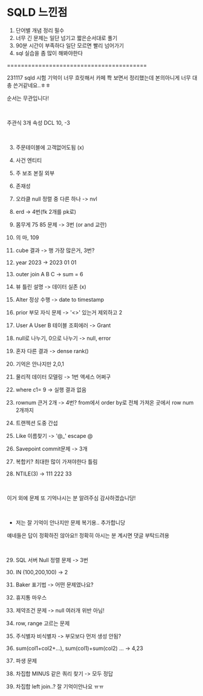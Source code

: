 #  SQLD 느낀점

1. 단어별 개념 정리 필수
2. 너무 긴 문제는 일단 넘기고 짧은순서대로 풀기
3. 90분 시간이 부족하다 일단 모르면 빨리 넘어가기
4. sql 실습을 좀 많이 해봐야한다



========================================

231117 sqld 시험
기억이 너무 흐릿해서 카페 쫙 보면서 정리했는데 본의아니게 너무 대충 쓴거같네요..ㅎㅎ

순서는 무관입니다!

​

주관식 3개 속성 DCL 10, -3

​

3. 주문테이블에 고객없어도됨 (x)

4. 사건 엔티티

5. 주 보조 본질 외부

6. 존재성

7. 오라클 null 정렬 중 다른 하나 -> nvl

8. erd -> 4번(fk 2개를 pk로)

9. 몸무게 75 85 문제 -> 3번 (or and 교란)

10. 의 마, 109

11. cube 결과 -> 행 가장 많은거, 3번?

12. year 2023 -> 2023 01 01 

13. outer join A B C -> sum = 6

14. 뷰 틀린 설명 -> 데이터 실존 (x)

15. Alter 정상 수행 -> date to timestamp

16. prior 부모 자식 문제 -> '<>' 있는거 제외하고 2

17. User A User B 테이블 조회에러 -> Grant

18. null로 나누기, 0으로 나누기 -> null, error

19. 혼자 다른 결과 -> dense rank()

20. 기억은 안나지만 2,0,1

21. 물리적 데이터 모델링 -> 1번 액세스 어쩌구

22. where c1= 9 -> 실행 결과 없음

23. rownum 큰거 2개 -> 4번? from에서 order by로 전체 가져온 곳에서 row num 2개까지

24. 트랜젝션 도중 간섭

25. Like 이름찾기 ->  '@_' escape @

26. Savepoint commit문제 -> 3개

27. 복합키? 최대한 많이 가져야한다 틀림

28. NTILE(3) -> 111 222 33

​

이거 외에 문제 또 기억나시는 분 알려주심 감사하겠습니당! 

​

+ 저는 잘 기억이 안나지만 문제 복기용.. 추가합니당

얘네들은 답이 정확하진 않아요!! 정확히 아시는 분 계시면 댓글 부탁드려용 

​

29. SQL 서버 Null 정렬 문제 -> 3번

30. IN (100,200,100) -> 2

31. Baker 표기법 -> 어떤 문제였나요?

32. 휴지통 마우스

33. 제약조건 문제 -> null 여러개 위반 아님!

34. row, range 고르는 문제

35. 주식별자 비식별자 -> 부모보다 먼저 생성 안됨?

36. sum(col1+col2+...), sum(col1)+sum(col2) ... -> 4,23

37. 파생 문제 

38. 차집합 MINUS 같은 쿼리 찾기 -> 모두 정답

39. 차집합 left join..? 잘 기억이안나요 ㅠㅠ